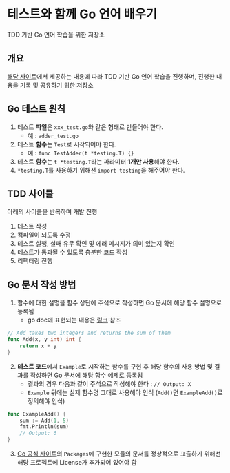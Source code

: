 # 테스트와 함께 Go 언어 배우기
TDD 기반 Go 언어 학습을 위한 저장소

## 개요
[해당 사이트](https://quii.gitbook.io/learn-go-with-tests/)에서 제공하는 내용에 따라 TDD 기반 Go 언어 학습을 진행하며, 진행한 내용을 기록 및 공유하기 위한 저장소

## Go 테스트 원칙
1. 테스트 **파일**은 `xxx_test.go`와 같은 형태로 만들어야 한다.
    - 예 : `adder_test.go`
2. 테스트 **함수**는 `Test`로 시작되어야 한다.
    - 예 : `func TestAdder(t *testing.T) {}`
3. 테스트 **함수**는 `t *testing.T`라는 파라미터 **1개만 사용**해야 한다.
4. `*testing.T`를 사용하기 위해선 `import testing`을 해주어야 한다.

## TDD 사이클
아래의 사이클을 반복하며 개발 진행
1. 테스트 작성
2. 컴파일이 되도록 수정
3. 테스트 실행, 실패 유무 확인 및 에러 메시지가 의미 있는지 확인
4. 테스트가 통과될 수 있도록 충분한 코드 작성
5. 리팩터링 진행

## Go 문서 작성 방법
1. 함수에 대한 설명을 함수 상단에 주석으로 작성하면 Go 문서에 해당 함수 설명으로 등록됨
    - go doc에 표현되는 내용은 [링크](https://pkg.go.dev/github.com/InjaeYu/learn-go-with-tests@v0.0.0-20231011093524-49f4951285ef/integers/v2) 참조
```go
// Add takes two integers and returns the sum of them
func Add(x, y int) int {
	return x + y
}
```
2. **테스트 코드**에서 `Example`로 시작하는 함수를 구현  후 해당 함수의 사용 방법 및 결과를 작성하면 Go 문서에 해당 함수 예제로 등록됨
    - 결과의 경우 다음과 같이 주석으로 작성해야 한다 : `// Output: X`
    - `Example` 뒤에는 실제 함수명 그대로 사용해야 인식 (`Add()`면 `ExampleAdd()`로 정의해야 인식)
```go
func ExampleAdd() {
    sum := Add(1, 5)
    fmt.Println(sum)
    // Output: 6
}
```
3. [Go 공식 사이트](https://go.dev/)의 `Packages`에 구현한 모듈의 문서를 정상적으로 표출하기 위해선 해당 프로젝트에 License가 추가되어 있어야 함